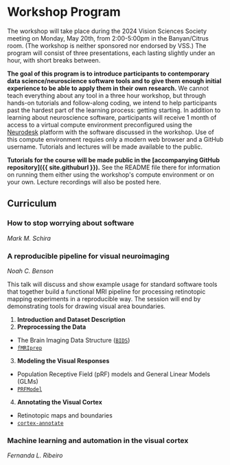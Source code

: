 # Workshop Program

The workshop will take place during the 2024 Vision Sciences Society meeting on
Monday, May 20th, from 2:00-5:00pm in the Banyan/Citrus room. (The workshop is
neither sponsored nor endorsed by VSS.) The program will consist of three
presentations, each lasting slightly under an hour, with short breaks between.

**The goal of this program is to introduce participants to contemporary data
science/neuroscience software tools and to give them enough initial experience
to be able to apply them in their own research.** We cannot teach everything
about any tool in a three hour workshop, but through hands-on tutorials and
follow-along coding, we intend to help participants past the hardest part of the
learning process: getting starting. In addition to learning about neuroscience
software, participants will receive 1 month of access to a virtual compute
environment preconfigured using the [Neurodesk](https://neurodesk.org/) platform
with the software discussed in the workshop. Use of this compute environment
requies only a modern web browser and a GitHub username. Tutorials and lectures
will be made available to the public.

**Tutorials for the course will be made public in the [accompanying GitHub
repository]({{ site.githuburl }}).** See the README file there for information
on running them either using the workshop's compute environment or on your own.
Lecture recordings will also be posted here.


## Curriculum

### How to stop worrying about software

*Mark M. Schira*

<!-- Insert abstract / edit title here! -->


### A reproducible pipeline for visual neuroimaging

*Noah C. Benson*

This talk will discuss and show example usage for standard software tools that
together build a functional MRI pipeline for processing retinotopic mapping
experiments in a reproducible way. The session will end by demonstrating tools
for drawing visual area boundaries.

1. **Introduction and Dataset Description**
2. **Preprocessing the Data**
  * The Brain Imaging Data Structure ([`BIDS`](https://bids.neuroimaging.io/))
  * [`fMRIprep`](https://fmriprep.org/en/stable/)
3. **Modeling the Visual Responses**
  * Population Receptive Field (pRF) models and General Linear Models (GLMs)
  * [`PRFModel`](https://github.com/vistalab/PRFModel)
4. **Annotating the Visual Cortex**
  * Retinotopic maps and boundaries
  * [`cortex-annotate`](https://github.com/noahbenson/cortex-annotate)


### Machine learning and automation in the visual cortex

*Fernanda L. Ribeiro*

<!-- Insert abstract / edit title here! -->
